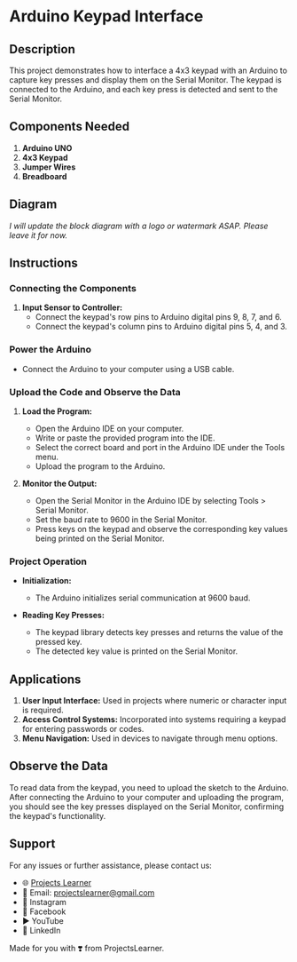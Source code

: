 # Arduino Keypad Interface

## Description

This project demonstrates how to interface a 4x3 keypad with an Arduino to capture key presses and display them on the Serial Monitor. The keypad is connected to the Arduino, and each key press is detected and sent to the Serial Monitor.

## Components Needed

1. **Arduino UNO**
2. **4x3 Keypad**
3. **Jumper Wires**
4. **Breadboard**

## Diagram

*I will update the block diagram with a logo or watermark ASAP. Please leave it for now.*

## Instructions

### Connecting the Components

1. **Input Sensor to Controller:**
   - Connect the keypad's row pins to Arduino digital pins 9, 8, 7, and 6.
   - Connect the keypad's column pins to Arduino digital pins 5, 4, and 3.

### Power the Arduino

- Connect the Arduino to your computer using a USB cable.

### Upload the Code and Observe the Data

1. **Load the Program:**
   - Open the Arduino IDE on your computer.
   - Write or paste the provided program into the IDE.
   - Select the correct board and port in the Arduino IDE under the Tools menu.
   - Upload the program to the Arduino.

2. **Monitor the Output:**
   - Open the Serial Monitor in the Arduino IDE by selecting Tools > Serial Monitor.
   - Set the baud rate to 9600 in the Serial Monitor.
   - Press keys on the keypad and observe the corresponding key values being printed on the Serial Monitor.

### Project Operation

- **Initialization:**
  - The Arduino initializes serial communication at 9600 baud.

- **Reading Key Presses:**
  - The keypad library detects key presses and returns the value of the pressed key.
  - The detected key value is printed on the Serial Monitor.

## Applications

1. **User Input Interface:** Used in projects where numeric or character input is required.
2. **Access Control Systems:** Incorporated into systems requiring a keypad for entering passwords or codes.
3. **Menu Navigation:** Used in devices to navigate through menu options.

## Observe the Data

To read data from the keypad, you need to upload the sketch to the Arduino. After connecting the Arduino to your computer and uploading the program, you should see the key presses displayed on the Serial Monitor, confirming the keypad's functionality.

## Support

For any issues or further assistance, please contact us:

- 🌐 [Projects Learner](https://projectslearner.com)
- 📧 Email: projectslearner@gmail.com
- 📸 Instagram
- 📘 Facebook
- ▶️ YouTube
- 📘 LinkedIn

Made for you with ❣️ from ProjectsLearner.